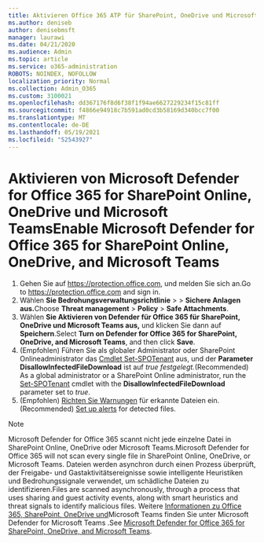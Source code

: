 ```yaml
---
title: Aktivieren Office 365 ATP für SharePoint, OneDrive und Microsoft Teams
ms.author: deniseb
author: denisebmsft
manager: laurawi
ms.date: 04/21/2020
ms.audience: Admin
ms.topic: article
ms.service: o365-administration
ROBOTS: NOINDEX, NOFOLLOW
localization_priority: Normal
ms.collection: Admin_O365
ms.custom: 3100021
ms.openlocfilehash: dd367176f8d6f38f1f94ae6627229234f15c81ff
ms.sourcegitcommit: f4866e94918c7b591ad0cd3b58169d340bcc7f00
ms.translationtype: MT
ms.contentlocale: de-DE
ms.lasthandoff: 05/19/2021
ms.locfileid: "52543927"
---
```

# <a name="enable-microsoft-defender-for-office-365-for-sharepoint-online-onedrive-and-microsoft-teams"></a><span data-ttu-id="f60b5-102">Aktivieren von Microsoft Defender for Office 365 for SharePoint Online, OneDrive und Microsoft Teams</span><span class="sxs-lookup"><span data-stu-id="f60b5-102">Enable Microsoft Defender for Office 365 for SharePoint Online, OneDrive, and Microsoft Teams</span></span>

1. <span data-ttu-id="f60b5-103">Gehen Sie auf https://protection.office.com, und melden Sie sich an.</span><span class="sxs-lookup"><span data-stu-id="f60b5-103">Go to https://protection.office.com and sign in.</span></span>
2. <span data-ttu-id="f60b5-104">Wählen **Sie Bedrohungsverwaltungsrichtlinie**  >    >  **Sichere Anlagen aus.**</span><span class="sxs-lookup"><span data-stu-id="f60b5-104">Choose **Threat management** > **Policy** > **Safe Attachments**.</span></span>
3. <span data-ttu-id="f60b5-105">Wählen **Sie Aktivieren von Defender für Office 365 für SharePoint, OneDrive und Microsoft Teams aus,** und klicken Sie dann auf **Speichern**.</span><span class="sxs-lookup"><span data-stu-id="f60b5-105">Select **Turn on Defender for Office 365 for SharePoint, OneDrive, and Microsoft Teams**, and then click **Save**.</span></span>
4. <span data-ttu-id="f60b5-106">(Empfohlen) Führen Sie als globaler Administrator oder SharePoint Onlineadministrator das [Cmdlet Set-SPOTenant](/powershell/module/sharepoint-online/Set-SPOTenant?view=sharepoint-ps) aus, und der **Parameter DisallowInfectedFileDownload** ist auf *true festgelegt.*</span><span class="sxs-lookup"><span data-stu-id="f60b5-106">(Recommended) As a global administrator or a SharePoint Online administrator, run the [Set-SPOTenant](/powershell/module/sharepoint-online/Set-SPOTenant?view=sharepoint-ps) cmdlet with the **DisallowInfectedFileDownload** parameter set to *true*.</span></span>
5. <span data-ttu-id="f60b5-107">(Empfohlen) [Richten Sie Warnungen](/microsoft-365/security/office-365-security/turn-on-atp-for-spo-odb-and-teams#set-up-alerts-for-detected-files) für erkannte Dateien ein.</span><span class="sxs-lookup"><span data-stu-id="f60b5-107">(Recommended) [Set up alerts](/microsoft-365/security/office-365-security/turn-on-atp-for-spo-odb-and-teams#set-up-alerts-for-detected-files) for detected files.</span></span>

> [!NOTE]
> <span data-ttu-id="f60b5-108">Microsoft Defender for Office 365 scannt nicht jede einzelne Datei in SharePoint Online, OneDrive oder Microsoft Teams.</span><span class="sxs-lookup"><span data-stu-id="f60b5-108">Microsoft Defender for Office 365 will not scan every single file in SharePoint Online, OneDrive, or Microsoft Teams.</span></span> <span data-ttu-id="f60b5-109">Dateien werden asynchron durch einen Prozess überprüft, der Freigabe- und Gastaktivitätsereignisse sowie intelligente Heuristiken und Bedrohungssignale verwendet, um schädliche Dateien zu identifizieren.</span><span class="sxs-lookup"><span data-stu-id="f60b5-109">Files are scanned asynchronously, through a process that uses sharing and guest activity events, along with smart heuristics and threat signals to identify malicious files.</span></span> <span data-ttu-id="f60b5-110">Weitere [Informationen zu Office 365, SharePoint, OneDrive und](/microsoft-365/security/office-365-security/atp-for-spo-odb-and-teams)Microsoft Teams finden Sie unter Microsoft Defender for Microsoft Teams .</span><span class="sxs-lookup"><span data-stu-id="f60b5-110">See [Microsoft Defender for Office 365 for SharePoint, OneDrive, and Microsoft Teams](/microsoft-365/security/office-365-security/atp-for-spo-odb-and-teams).</span></span>